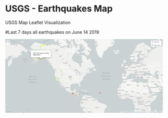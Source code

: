 # USGS - Earthquakes Map
USGS Map Leaflet Visualization

#Last 7 days all earthquakes on June 14 2019

![Earthquakes](Images/earthquakemap.png)

